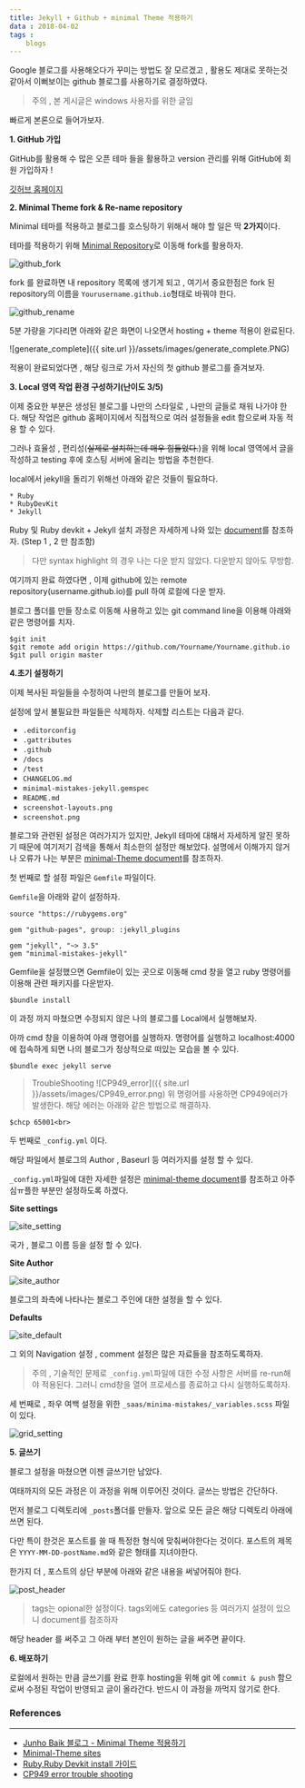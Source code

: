 ```yaml
---
title: Jekyll + Github + minimal Theme 적용하기
data : 2018-04-02
tags : 
    blogs
---
```



Google 블로그를 사용해오다가 꾸미는 방법도 잘 모르겠고 , 활용도 제대로 못하는것 같아서 이뻐보이는 github 블로그를 사용하기로 결정하였다.<br>


> 주의 , 본 게시글은 windows 사용자를 위한 글임<br>


빠르게 본론으로 들어가보자.<br>

**1. GitHub 가입**

GitHub를 활용해 수 많은 오픈 테마 들을 활용하고 version 관리를 위해 GitHub에 회원 가입하자 !<br>

[깃허브 홈페이지](https://github.com)

**2. Minimal Theme fork & Re-name repository**

Minimal 테마를 적용하고 블로그를 호스팅하기 위해서 해야 할 일은 딱 **2가지**이다.

테마를 적용하기 위해 [Minimal Repository](https://github.com/mmistakes/minimal-mistakes)로 이동해 fork를 활용하자.

![github_fork](https://Minwoo-kang.github.io/assets/images/fork.png)

fork 를 완료하면 내 repository 목록에 생기게 되고 , 여기서 중요한점은 fork 된 repository의 이름을 `Yourusername.github.io`형태로 바꿔야 한다. 

![github_rename](https://Minwoo-kang.github.io/assets/images/rename.png)


5분 가량을 기다리면 아래와 같은 화면이 나오면서 hosting + theme 적용이 완료된다.

![generate_complete]({{ site.url }}/assets/images/generate_complete.PNG)


적용이 완료되었다면 , 해당 링크로 가서 자신의 첫 github 블로그를 즐겨보자.

**3. Local 영역 작업 환경 구성하기(난이도 3/5)**

이제 중요한 부분은 생성된 블로그를 나만의 스타일로 , 나만의 글들로 채워 나가야 한다. 해당 작업은 github 홈페이지에서 직접적으로 여러 설정들을 edit 함으로써 자동 적용 할 수 있다.

그러나 효율성 , 편리성(~~실제로 설치하는데 매우 힘들었다.~~)을 위해 local 영역에서 글을 작성하고 testing 후에 호스팅 서버에 올리는 방법을 추천한다.

local에서 jekyll을 돌리기 위해선 아래와 같은 것들이 필요하다.

`* Ruby`<br>
`* RubyDevKit`<br>
`* Jekyll`<br>

Ruby 및 Ruby devkit + Jekyll 설치 과정은 자세하게 나와 있는 [document](http://jekyll-windows.juthilo.com/1-ruby-and-devkit/)를 참조하자. (Step 1 , 2 만 참조함)

> 다만 syntax highlight 의 경우 나는 다운 받지 않았다. 다운받지 않아도 무방함.

여기까지 완료 하였다면 , 이제 github에 있는 remote repository(username.github.io)를 pull 하여 로컬에 다운 받자. 

 블로그 폴더를 만들 장소로 이동해 사용하고 있는 git command line을 이용해 아래와 같은 명령어를 치자.
    
    $git init      
    $git remote add origin https://github.com/Yourname/Yourname.github.io
    $git pull origin master

**4.초기 설정하기**

이제 복사된 파일들을 수정하여 나만의 블로그를 만들어 보자.

설정에 앞서 불필요한 파일들은 삭제하자. 삭제할 리스트는 다음과 같다.

* `.editorconfig`
* `.gattributes`
* `.github`
* `/docs`
* `/test`
* `CHANGELOG.md`
* `minimal-mistakes-jekyll.gemspec`
* `README.md`
* `screenshot-layouts.png`
* `screenshot.png`

블로그와 관련된 설정은 여러가지가 있지만, Jekyll 테마에 대해서 자세하게 알진 못하기 때문에 여기저기 검색을 통해서 최소한의 설정만 해보았다. 설명에서 이해가지 않거나 오류가 나는 부분은 [minimal-Theme document](https://mmistakes.github.io/minimal-mistakes/docs/quick-start-guide/)를 참조하자.

첫 번째로 할 설정 파일은 `Gemfile` 파일이다.

`Gemfile`을 아래와 같이 설정하자.

```
source "https://rubygems.org"

gem "github-pages", group: :jekyll_plugins

gem "jekyll", "~> 3.5"
gem "minimal-mistakes-jekyll"
```

Gemfile을 설정했으면 Gemfile이 있는 곳으로 이동해 cmd 창을 열고 ruby 명령어를 이용해 관련 패키지를 다운받자.

    $bundle install

이 과정 까지 마쳤으면 수정되지 않은 나의 블로그를 Local에서 실행해보자.

아까 cmd 창을 이용하여 아래 명령어를 실행하자. 명령어를 실행하고 localhost:4000에 접속하게 되면 나의 블로그가 정상적으로 떠있는 모습을 볼 수 있다.

    $bundle exec jekyll serve
    
>TroubleShooting 
>![CP949_error]({{ site.url }}/assets/images/CP949_error.png)
>위 명령어를 사용하면 CP949에러가 발생한다. 해당 에러는 아래와 같은 방법으로 해결하자.<br>

    $chcp 65001<br>

두 번째로 `_config.yml` 이다.

해당 파일에서 블로그의 Author , Baseurl 등 여러가지를 설정 할 수 있다. 

`_config.yml`파일에 대한 자세한 설정은 [minimal-theme document](https://mmistakes.github.io/minimal-mistakes/docs/configuration/)를 참조하고 아주 심ㅠ플한 부분만 설정하도록 하겠다.<br>


**Site settings**


![site_setting](https://Minwoo-kang.github.io/assets/images/site_setting.png)

국가 , 블로그 이름 등을 설정 할 수 있다.


**Site Author**


![site_author](https://Minwoo-kang.github.io/assets/images/site_author.png)

블로그의 좌측에 나타나는 블로그 주인에 대한 설정을 할 수 있다.


**Defaults**


![site_default](https://Minwoo-kang.github.io/assets/images/site_default.png)


그 외의 Navigation 설정 , comment 설정은 많은 자료들을 참조하도록하자. 


> 주의 , 기술적인 문제로 `_config.yml`파일에 대한 수정 사항은 서버를 re-run해야 적용된다. 그러니 cmd창을 열어 프로세스를 종료하고 다시 실행하도록하자.


세 번째로 , 좌우 여백 설정을 위한 `_saas/minima-mistakes/_variables.scss` 파일이 있다.


![grid_setting](https://Minwoo-kang.github.io/assets/images/grid_setting.png)




**5. 글쓰기**

블로그 설정을 마쳤으면 이젠 글쓰기만 남았다.

여태까지의 모든 과정은 이 과정을 위해 이루어진 것이다. 글쓰는 방법은 간단하다.

먼저 블로그 디렉토리에 `_posts`폴더를 만들자. 앞으로 모든 글은 해당 디렉토리 아래에 쓰면 된다.

다만 특이 한것은 포스트를 쓸 때 특정한 형식에 맞춰써야한다는 것이다. 포스트의 제목은 `YYYY-MM-DD-postName.md`와 같은 형태를 지녀야한다.

한가지 더 , 포스트의 상단 부분에 아래와 같은 내용을 써넣어줘야 한다.

![post_header](https://Minwoo-kang.github.io/assets/images/post_header.png)

>tags는 opional한 설정이다. tags외에도 categories 등 여러가지 설정이 있으니 document를 참조하자

해당 header 를 써주고 그 아래 부터 본인이 원하는 글을 써주면 끝이다.


**6. 배포하기**

로컬에서 원하는 만큼 글쓰기를 완료 한후 hosting을 위해 git 에 `commit & push` 함으로써 수정된 작업이 반영되고 글이 올라간다. 반드시 이 과정을 까먹지 않기로 한다.



### References
- - -

* [Junho Baik 블로그 - Minimal Theme 적용하기](https://junhobaik.github.io/jekyll-apply-theme/)
* [Minimal-Theme sites](https://mmistakes.github.io/minimal-mistakes/docs/quick-start-guide/)
* [Ruby,Ruby Devkit install 가이드](http://jekyll-windows.juthilo.com/1-ruby-and-devkit/)
* [CP949 error trouble shooting](https://jprogram.github.io/articles/2017-12/Windows)


    






